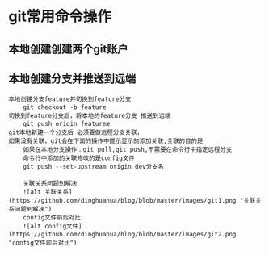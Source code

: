 # git常用命令操作

## 本地创建创建两个git账户

## 本地创建分支并推送到远端
    本地创建分支feature并切换到feature分支
        git checkout -b feature
    切换到feature分支后，将本地的feature分支 推送到远端
        git push origin featureæ
    git本地新建一个分支后 必须要做远程分支关联，
    如果没有关联，git会在下面的操作中提示显示的添加关联,关联的目的是
        如果在本地分支操作：git pull,git push,不需要在命令行中指定远程分支
        命令行中添加的关联修改的是config文件
        git push --set-upstream origin dev分支名

        关联关系问题到解决 
        ![alt 关联关系](https://github.com/dinghuahua/blog/blob/master/images/git1.png "关联关系问题到解决")
        config文件前后对比 
        ![alt config文件](https://github.com/dinghuahua/blog/blob/master/images/git2.png "config文件前后对比")
